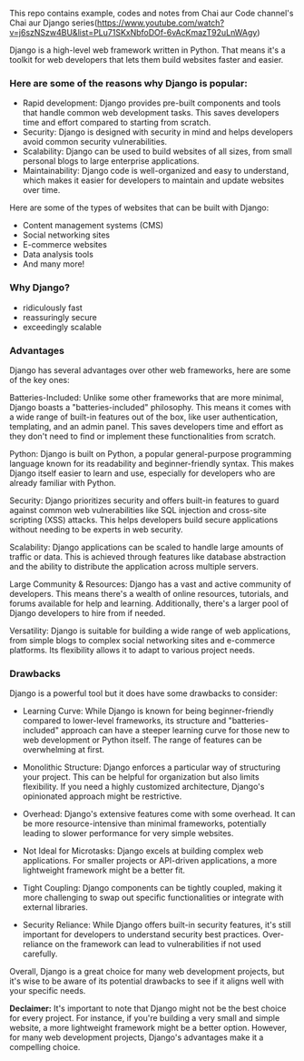This repo contains example, codes and notes from Chai aur Code channel's Chai aur Django series(https://www.youtube.com/watch?v=j6szNSzw4BU&list=PLu71SKxNbfoDOf-6vAcKmazT92uLnWAgy)

Django is a high-level web framework written in Python. That means it's a toolkit for web developers that lets them build websites faster and easier.

### Here are some of the reasons why Django is popular:
- Rapid development: Django provides pre-built components and tools that handle common web development tasks. This saves developers time and effort compared to starting from scratch.
- Security: Django is designed with security in mind and helps developers avoid common security vulnerabilities.
- Scalability: Django can be used to build websites of all sizes, from small personal blogs to large enterprise applications.
- Maintainability: Django code is well-organized and easy to understand, which makes it easier for developers to maintain and update websites over time.

Here are some of the types of websites that can be built with Django:
- Content management systems (CMS)
- Social networking sites
- E-commerce websites
- Data analysis tools
- And many more!

### Why Django?
- ridiculously fast
- reassuringly secure
- exceedingly scalable

### Advantages
Django has several advantages over other web frameworks, here are some of the key ones:

Batteries-Included: Unlike some other frameworks that are more minimal, Django boasts a "batteries-included" philosophy. This means it comes with a wide range of built-in features out of the box, like user authentication, templating, and an admin panel. This saves developers time and effort as they don't need to find or implement these functionalities from scratch.

Python: Django is built on Python, a popular general-purpose programming language known for its readability and beginner-friendly syntax. This makes Django itself easier to learn and use, especially for developers who are already familiar with Python.

Security: Django prioritizes security and offers built-in features to guard against common web vulnerabilities like SQL injection and cross-site scripting (XSS) attacks. This helps developers build secure applications without needing to be experts in web security.

Scalability: Django applications can be scaled to handle large amounts of traffic or data. This is achieved through features like database abstraction and the ability to distribute the application across multiple servers.

Large Community & Resources: Django has a vast and active community of developers. This means there's a wealth of online resources, tutorials, and forums available for help and learning. Additionally, there's a larger pool of Django developers to hire from if needed.

Versatility: Django is suitable for building a wide range of web applications, from simple blogs to complex social networking sites and e-commerce platforms. Its flexibility allows it to adapt to various project needs.

### Drawbacks
Django is a powerful tool but it does have some drawbacks to consider:

- Learning Curve: While Django is known for being beginner-friendly compared to lower-level frameworks, its structure and "batteries-included" approach can have a steeper learning curve for those new to web development or Python itself. The range of features can be overwhelming at first.

- Monolithic Structure: Django enforces a particular way of structuring your project. This can be helpful for organization but also limits flexibility. If you need a highly customized architecture, Django's opinionated approach might be restrictive.

- Overhead: Django's extensive features come with some overhead. It can be more resource-intensive than minimal frameworks, potentially leading to slower performance for very simple websites.

- Not Ideal for Microtasks: Django excels at building complex web applications. For smaller projects or API-driven applications, a more lightweight framework might be a better fit.

- Tight Coupling: Django components can be tightly coupled, making it more challenging to swap out specific functionalities or integrate with external libraries.

- Security Reliance: While Django offers built-in security features, it's still important for developers to understand security best practices. Over-reliance on the framework can lead to vulnerabilities if not used carefully.

Overall, Django is a great choice for many web development projects, but it's wise to be aware of its potential drawbacks to see if it aligns well with your specific needs.

**Declaimer:** It's important to note that Django might not be the best choice for every project. For instance, if you're building a very small and simple website, a more lightweight framework might be a better option. However, for many web development projects, Django's advantages make it a compelling choice.
